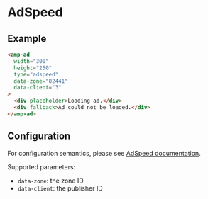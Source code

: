 <!---
Copyright 2017 The AMP HTML Authors. All Rights Reserved.

Licensed under the Apache License, Version 2.0 (the "License");
you may not use this file except in compliance with the License.
You may obtain a copy of the License at

      http://www.apache.org/licenses/LICENSE-2.0

Unless required by applicable law or agreed to in writing, software
distributed under the License is distributed on an "AS-IS" BASIS,
WITHOUT WARRANTIES OR CONDITIONS OF ANY KIND, either express or implied.
See the License for the specific language governing permissions and
limitations under the License.
-->

# AdSpeed

## Example

```html
<amp-ad
  width="300"
  height="250"
  type="adspeed"
  data-zone="82441"
  data-client="3"
>
  <div placeholder>Loading ad.</div>
  <div fallback>Ad could not be loaded.</div>
</amp-ad>
```

## Configuration

For configuration semantics, please see [AdSpeed documentation](https://www.adspeed.com/Knowledges/1950/Ad-Tag/Accelerated-Mobile-Pages-Project-AMP-Ad.html).

Supported parameters:

- `data-zone`: the zone ID
- `data-client`: the publisher ID
